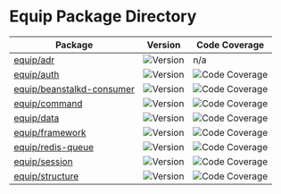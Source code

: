 # Equip Package Directory

Package | Version | Code Coverage
--------|---------|--------------
[equip/adr](https://github.com/equip/adr) | ![Version](https://img.shields.io/packagist/v/equip/adr.svg) | n/a
[equip/auth](https://github.com/equip/auth) | ![Version](https://img.shields.io/packagist/v/equip/auth.svg) | ![Code Coverage](https://scrutinizer-ci.com/g/equip/auth/badges/coverage.png?b=master)
[equip/beanstalkd-consumer](https://github.com/equip/beanstalkd-consumer) | ![Version](https://img.shields.io/packagist/v/equip/beanstalkd-consumer.svg) | ![Code Coverage](https://scrutinizer-ci.com/g/equip/beanstalkd-consumer/badges/coverage.png?b=master)
[equip/command](https://github.com/equip/command) | ![Version](https://img.shields.io/packagist/v/equip/command.svg) | ![Code Coverage](https://scrutinizer-ci.com/g/equip/command/badges/coverage.png?b=master)
[equip/data](https://github.com/equip/data) | ![Version](https://img.shields.io/packagist/v/equip/data.svg) | ![Code Coverage](https://scrutinizer-ci.com/g/equip/data/badges/coverage.png?b=master)
[equip/framework](https://github.com/equip/framework) | ![Version](https://img.shields.io/packagist/v/equip/framework.svg) | ![Code Coverage](https://scrutinizer-ci.com/g/equip/framework/badges/coverage.png?b=master)
[equip/redis-queue](https://github.com/equip/redis-queue) | ![Version](https://img.shields.io/packagist/v/equip/redis-queue.svg) | ![Code Coverage](https://scrutinizer-ci.com/g/equip/redis-queue/badges/coverage.png?b=master)
[equip/session](https://github.com/equip/session) | ![Version](https://img.shields.io/packagist/v/equip/session.svg) | ![Code Coverage](https://scrutinizer-ci.com/g/equip/session/badges/coverage.png?b=master)
[equip/structure](https://github.com/equip/structure) | ![Version](https://img.shields.io/packagist/v/equip/structure.svg) | ![Code Coverage](https://scrutinizer-ci.com/g/equip/structure/badges/coverage.png?b=master)


